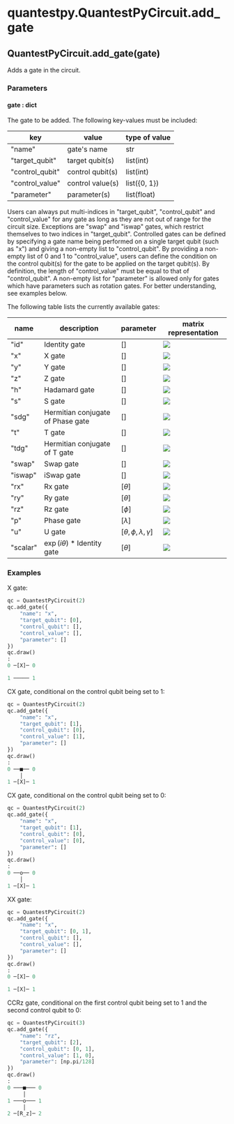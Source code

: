 # quantestpy.QuantestPyCircuit.add_gate

## QuantestPyCircuit.add_gate(gate)
Adds a gate in the circuit.

### Parameters

#### gate : dict
The gate to be added. The following key-values must be included:

key | value | type of value
--- | --- | ---
"name" | gate's name | str
"target_qubit" | target qubit(s) | list(int)
"control_qubit" | control qubit(s) | list(int)
"control_value" | control value(s) | list({0, 1})
"parameter" | parameter(s) | list(float)

Users can always put multi-indices in "target_qubit", "control_qubit" and "control_value" for any gate as long as they are not out of range for the circuit size. Exceptions are "swap" and "iswap" gates, which restrict themselves to two indices in "target_qubit". Controlled gates can be defined by specifying a gate name being performed on a single target qubit (such as "x") and giving a non-empty list to "control_qubit". By providing a non-empty list of 0 and 1 to "control_value", users can define the condition on the control qubit(s) for the gate to be applied on the target qubit(s). By definition, the length of "control_value" must be equal to that of "control_qubit". A non-empty list for "parameter" is allowed only for gates which have parameters such as rotation gates. For better understanding, see examples below.

The following table lists the currently available gates:

name | description | parameter | matrix representation
--- | --- | --- | ---
"id" | Identity gate | [] | <img src="https://latex.codecogs.com/svg.image?\begin{bmatrix}&space;1&space;&&space;0&space;\\&space;0&space;&&space;1&space;\end{bmatrix}" />
"x" | X gate | [] | <img src="https://latex.codecogs.com/svg.image?\begin{bmatrix}&space;0&&space;1&space;\\&space;1&space;&&space;0&space;\end{bmatrix}" />
"y" | Y gate | [] | <img src="https://latex.codecogs.com/svg.image?\begin{bmatrix}&space;0&space;&&space;-i&space;\\&space;i&space;&&space;0&space;\end{bmatrix}" />
"z" | Z gate | [] | <img src="https://latex.codecogs.com/svg.image?\begin{bmatrix}&space;1&space;&&space;0&space;\\&space;0&space;&&space;-1&space;\end{bmatrix}" />
"h" | Hadamard gate | [] | <img src="https://latex.codecogs.com/svg.image?\frac{1}{\sqrt{2}}\begin{bmatrix}&space;1&space;&&space;1&space;\\&space;1&space;&&space;-1&space;\end{bmatrix}" />
"s" | S gate | [] | <img src="https://latex.codecogs.com/svg.image?\begin{bmatrix}&space;1&space;&&space;0&space;\\&space;0&space;&&space;i&space;\end{bmatrix}" />
"sdg" | Hermitian conjugate of Phase gate | [] | <img src="https://latex.codecogs.com/svg.image?\begin{bmatrix}&space;1&space;&&space;0&space;\\&space;0&space;&&space;-i&space;\end{bmatrix}" />
"t" | T gate | [] | <img src="https://latex.codecogs.com/svg.image?\begin{bmatrix}&space;1&space;&&space;0&space;\\&space;0&space;&&space;e^{i\pi/4}&space;\end{bmatrix}" />
"tdg" | Hermitian conjugate of T gate | [] | <img src="https://latex.codecogs.com/svg.image?\begin{bmatrix}&space;1&space;&&space;0&space;\\&space;0&space;&&space;e^{-i\pi/4}&space;\end{bmatrix}" />
"swap" | Swap gate | [] | <img src="https://latex.codecogs.com/svg.image?\begin{bmatrix}&space;1&space;&&space;0&space;&&space;0&space;&&space;0&space;\\&space;0&space;&&space;0&space;&&space;1&space;&&space;0&space;\\&space;0&space;&&space;1&space;&&space;0&space;&&space;0&space;\\&space;0&space;&&space;0&space;&&space;0&space;&&space;1&space;\end{bmatrix}" />
"iswap" | iSwap gate | [] | <img src="https://latex.codecogs.com/svg.image?\begin{bmatrix}&space;1&space;&&space;0&space;&&space;0&space;&&space;0&space;\\&space;0&space;&&space;0&space;&&space;i&space;&&space;0&space;\\&space;0&space;&&space;i&space;&&space;0&space;&&space;0&space;\\&space;0&space;&&space;0&space;&&space;0&space;&&space;1&space;\end{bmatrix}" />
"rx" | Rx gate | $[\theta]$ | <img src="https://latex.codecogs.com/svg.image?\begin{bmatrix}&space;\cos{\frac{\theta}{2}}&space;&&space;-i\sin{\frac{\theta}{2}}&space;\\&space;-i\sin{\frac{\theta}{2}}&space;&&space;\cos{\frac{\theta}{2}}&space;\end{bmatrix}" />
"ry" | Ry gate | $[\theta]$ | <img src="https://latex.codecogs.com/svg.image?\begin{bmatrix}&space;\cos{\frac{\theta}{2}}&space;&&space;-\sin{\frac{\theta}{2}}&space;\\&space;\sin{\frac{\theta}{2}}&space;&&space;\cos{\frac{\theta}{2}}&space;\end{bmatrix}" />
"rz" | Rz gate | $[\phi]$ | <img src="https://latex.codecogs.com/svg.image?\begin{bmatrix}&space;e^{-i\phi/2}&space;&&space;0&space;\\&space;0&space;&&space;e^{i\phi/2}&space;\end{bmatrix}" />
"p" | Phase gate | $[\lambda]$ | <img src="https://latex.codecogs.com/svg.image?\begin{bmatrix}&space;1&space;&&space;0&space;\\&space;0&space;&&space;e^{i\lambda}&space;\end{bmatrix}" />
"u" | U gate | $[\theta, \phi, \lambda, \gamma]$ | <img src="https://latex.codecogs.com/svg.image?e^{i\gamma}\begin{bmatrix}&space;\cos{\frac{\theta}{2}}&space;&&space;-e^{i\lambda}\sin{\frac{\theta}{2}}&space;\\&space;e^{i\phi}\sin{\frac{\theta}{2}}&space;&&space;e^{i(\phi&plus;\lambda)}\cos{\frac{\theta}{2}}&space;\end{bmatrix}" />
"scalar" | $\exp{(i\theta)}$ * Identity gate | $[\theta]$ | <img src="https://latex.codecogs.com/svg.image?e^{i\theta}\begin{bmatrix}&space;1&space;&&space;0&space;\\&space;0&space;&&space;1&space;\end{bmatrix}" />

### Examples
X gate:
```py
qc = QuantestPyCircuit(2)
qc.add_gate({
    "name": "x",
    "target_qubit": [0],
    "control_qubit": [],
    "control_value": [],
    "parameter": []
})
qc.draw()
:
0 ─[X]─ 0

1 ───── 1
```
CX gate, conditional on the control qubit being set to 1:
```py
qc = QuantestPyCircuit(2)
qc.add_gate({
    "name": "x",
    "target_qubit": [1],
    "control_qubit": [0],
    "control_value": [1],
    "parameter": []
})
qc.draw()
:
0 ──■── 0
    │
1 ─[X]─ 1
```
CX gate, conditional on the control qubit being set to 0:
```py
qc = QuantestPyCircuit(2)
qc.add_gate({
    "name": "x",
    "target_qubit": [1],
    "control_qubit": [0],
    "control_value": [0],
    "parameter": []
})
qc.draw()
:
0 ──o── 0
    │
1 ─[X]─ 1
```
XX gate:
```py
qc = QuantestPyCircuit(2)
qc.add_gate({
    "name": "x",
    "target_qubit": [0, 1],
    "control_qubit": [],
    "control_value": [],
    "parameter": []
})
qc.draw()
:
0 ─[X]─ 0

1 ─[X]─ 1
```
CCRz gate, conditional on the first control qubit being set to 1 and the second control qubit to 0:
```py
qc = QuantestPyCircuit(3)
qc.add_gate({
    "name": "rz",
    "target_qubit": [2],
    "control_qubit": [0, 1],
    "control_value": [1, 0],
    "parameter": [np.pi/128]
})
qc.draw()
:
0 ───■─── 0
     │
1 ───o─── 1
     │
2 ─[R_z]─ 2
```
